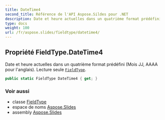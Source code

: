 ```yaml
---
title: DateTime4
second_title: Référence de l'API Aspose.Sildes pour .NET
description: Date et heure actuelles dans un quatrième format prédéfini Mois JJ AAAA pour l'anglais. Champ en lecture seule FieldTypeaspose.slides/fieldtype.
type: docs
weight: 100
url: /fr/aspose.slides/fieldtype/datetime4/
---
```


## Propriété FieldType.DateTime4

Date et heure actuelles dans un quatrième format prédéfini (Mois JJ, AAAA pour l'anglais). Lecture seule [`FieldType`](../../fieldtype).

```csharp
public static FieldType DateTime4 { get; }
```

### Voir aussi

* classe [FieldType](../../fieldtype)
* espace de noms [Aspose.Slides](../../fieldtype)
* assembly [Aspose.Slides](../../../)

<!-- NE PAS ÉDITER : généré par xmldocmd pour Aspose.Slides.dll -->